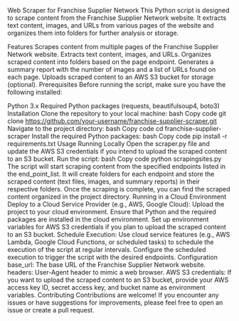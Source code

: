 Web Scraper for Franchise Supplier Network
This Python script is designed to scrape content from the Franchise Supplier Network website. It extracts text content, images, and URLs from various pages of the website and organizes them into folders for further analysis or storage.

Features
Scrapes content from multiple pages of the Franchise Supplier Network website.
Extracts text content, images, and URLs.
Organizes scraped content into folders based on the page endpoint.
Generates a summary report with the number of images and a list of URLs found on each page.
Uploads scraped content to an AWS S3 bucket for storage (optional).
Prerequisites
Before running the script, make sure you have the following installed:

Python 3.x
Required Python packages (requests, beautifulsoup4, boto3)
Installation
Clone the repository to your local machine:
bash
Copy code
git clone https://github.com/your-username/franchise-supplier-scraper.git
Navigate to the project directory:
bash
Copy code
cd franchise-supplier-scraper
Install the required Python packages:
bash
Copy code
pip install -r requirements.txt
Usage
Running Locally
Open the scraper.py file and update the AWS S3 credentials if you intend to upload the scraped content to an S3 bucket.
Run the script:
bash
Copy code
python scrapingsites.py
The script will start scraping content from the specified endpoints listed in the end_point_list. It will create folders for each endpoint and store the scraped content (text files, images, and summary reports) in their respective folders.
Once the scraping is complete, you can find the scraped content organized in the project directory.
Running in a Cloud Environment
Deploy to a Cloud Service Provider (e.g., AWS, Google Cloud):
Upload the project to your cloud environment.
Ensure that Python and the required packages are installed in the cloud environment.
Set up environment variables for AWS S3 credentials if you plan to upload the scraped content to an S3 bucket.
Schedule Execution:
Use cloud service features (e.g., AWS Lambda, Google Cloud Functions, or scheduled tasks) to schedule the execution of the script at regular intervals.
Configure the scheduled execution to trigger the script with the desired endpoints.
Configuration
base_url: The base URL of the Franchise Supplier Network website.
headers: User-Agent header to mimic a web browser.
AWS S3 credentials: If you want to upload the scraped content to an S3 bucket, provide your AWS access key ID, secret access key, and bucket name as environment variables.
Contributing
Contributions are welcome! If you encounter any issues or have suggestions for improvements, please feel free to open an issue or create a pull request.
